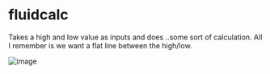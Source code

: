 # fluidcalc

Takes a high and low value as inputs and does ..some sort of calculation.
All I remember is we want a flat line between the high/low.

![image](https://i.imgur.com/0Ly0Hjz.png)